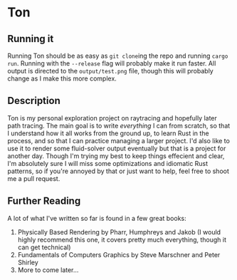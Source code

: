 # Ton
## Running it
Running Ton should be as easy as `git clone`ing the repo and running `cargo run`. Running with the `--release` flag will probably make it run faster. All output is directed to the `output/test.png` file, though this will probably change as I make this more complex.

## Description
Ton is my personal exploration project on raytracing and hopefully later path tracing. The main goal is to write *everything* I can from scratch, so that I understand how it all works from the ground up, to learn Rust in the process, and so that I can practice managing a larger project. I'd also like to use it to render some fluid-solver output eventually but that is a project for another day. Though I'm trying my best to keep things effecient and clear, I'm absolutely sure I will miss some optimizations and idiomatic Rust patterns, so if you're annoyed by that or just want to help, feel free to shoot me a pull request.

## Further Reading
A lot of what I've written so far is found in a few great books:
1. Physically Based Rendering by Pharr, Humphreys and Jakob (I would highly recommend this one, it covers pretty much everything, though it can get technical)
2. Fundamentals of Computers Graphics by Steve Marschner and Peter Shirley
3. More to come later...
